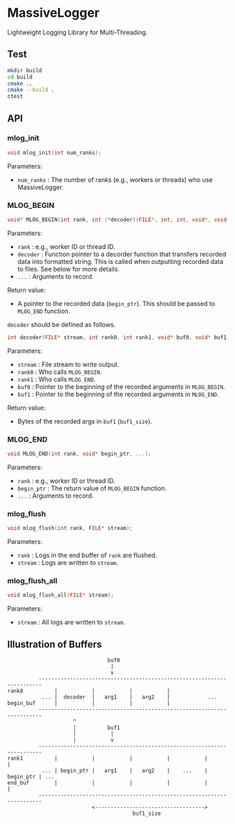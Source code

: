 # MassiveLogger

Lightweight Logging Library for Multi-Threading.

## Test
```sh
mkdir build
cd build
cmake ..
cmake --build .
ctest
```

## API

### mlog_init
```c
void mlog_init(int num_ranks);
```

Parameters:
* `num_ranks` : The number of ranks (e.g., workers or threads) who use MassiveLogger.

### MLOG_BEGIN
```c
void* MLOG_BEGIN(int rank, int (*decoder)(FILE*, int, int, void*, void*), ...);
```

Parameters:
* `rank`    : e.g., worker ID or thread ID.
* `decoder` : Function pointer to a decorder function that transfers recorded data into formatted string. This is called when outputting recorded data to files. See below for more details.
* `...`     : Arguments to record.

Return value:
* A pointer to the recorded data (`begin_ptr`). This should be passed to `MLOG_END` function.

`decoder` should be defined as follows.
```c
int decoder(FILE* stream, int rank0, int rank1, void* buf0, void* buf1);
```

Parameters:
* `stream` : File stream to write output.
* `rank0`  : Who calls `MLOG_BEGIN`.
* `rank1`  : Who calls `MLOG_END`.
* `buf0`   : Pointer to the beginning of the recorded arguments in `MLOG_BEGIN`.
* `buf1`   : Pointer to the beginning of the recorded arguments in `MLOG_END`.

Return value:
* Bytes of the recorded args in `buf1` (`buf1_size`).

### MLOG_END
```c
void MLOG_END(int rank, void* begin_ptr, ...);
```

Parameters:
* `rank`      : e.g., worker ID or thread ID.
* `begin_ptr` : The return value of `MLOG_BEGIN` function.
* `...`       : Arguments to record.

### mlog_flush
```c
void mlog_flush(int rank, FILE* stream);
```

Parameters:
* `rank`   : Logs in the end buffer of `rank` are flushed.
* `stream` : Logs are written to `stream`.

### mlog_flush_all
```c
void mlog_flush_all(FILE* stream);
```

Parameters:
* `stream` : All logs are written to `stream`.

## Illustration of Buffers

```
                                buf0
                                 |
                                 v
          -----------------------------------------------------------------------
rank0          |           |           |           |
           ... |  decoder  |   arg1    |   arg2    |            ...
begin_buf      |           |           |           |
          -----------------------------------------------------------------------
                     ^
                     |          buf1
                     |           |
                     |           v
          -----------------------------------------------------------------------
rank1          |           |           |           |           |           |
           ... | begin_ptr |   arg1    |   arg2    |    ...    | begin_ptr | ...
end_buf        |           |           |           |           |           |
          -----------------------------------------------------------------------
                           <----------------------------------->
                                        buf1_size
```
